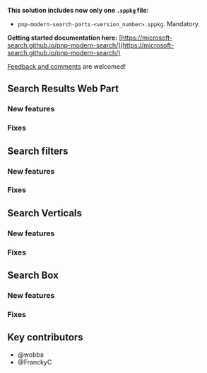**This solution includes now only one `.sppkg` file:**
- `pnp-modern-search-parts-<version_number>.sppkg`. Mandatory.

**Getting started documentation here:** [https://microsoft-search.github.io/pnp-modern-search/](https://microsoft-search.github.io/pnp-modern-search/)

[Feedback and comments](https://github.com/microsoft-search/pnp-modern-search/issues) are welcomed!

## Search Results Web Part

### New features

### Fixes

## Search filters

### New features

### Fixes

## Search Verticals

### New features

### Fixes

## Search Box

### New features

### Fixes

## Key contributors

- @wobba 
- @FranckyC 